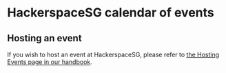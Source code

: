 # HackerspaceSG calendar of events

## Hosting an event

If you wish to host an event at HackerspaceSG, please refer to [the Hosting Events page in our handbook](https://docs.hackerspace.sg/handbook/hosting-events).
